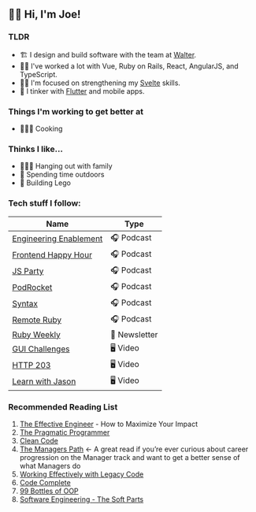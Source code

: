 ## 👋🏻 Hi, I'm Joe!

### TLDR

- 🏗️ I design and build software with the team at [Walter](https://getwalter.com/).
- 💪🏻 I've worked a lot with Vue, Ruby on Rails, React, AngularJS, and TypeScript.
- 🏋️‍♂️ I'm focused on strengthening my [Svelte](https://svelte.dev/) skills.
- 🧪 I tinker with [Flutter](https://flutter.dev/) and mobile apps.

### Things I'm working to get better at
- 👨🏻‍🍳 Cooking

### Thinks I like...
- 👨‍👩‍👦 Hanging out with family
- 🌳 Spending time outdoors
- 🧱 Building Lego

### Tech stuff I follow:
| Name | Type |
|----------|----------|
| [Engineering Enablement](https://getdx.com/engineering-enablement-podcast) | 🎧 Podcast |
| [Frontend Happy Hour](https://www.frontendhappyhour.com/)  | 🎧 Podcast  |
| [JS Party](https://changelog.com/jsparty)  | 🎧 Podcast  |
| [PodRocket](https://podrocket.logrocket.com/) | 🎧 Podcast |
| [Syntax](https://syntax.fm/)  | 🎧 Podcast  |
| [Remote Ruby](https://www.remoteruby.com/) | 🎧 Podcast |
| [Ruby Weekly](https://rubyweekly.com/) | 📰 Newsletter |
| [GUI Challenges](https://www.youtube.com/playlist?list=PLNYkxOF6rcIAaV1wwI9540OC_3XoIzMjQ) | 🖥️ Video |
| [HTTP 203](https://www.youtube.com/playlist?list=PLNYkxOF6rcIAKIQFsNbV0JDws_G_bnNo9) | 🖥️ Video |
| [Learn with Jason](https://www.learnwithjason.dev/) | 🖥️ Video |

### Recommended Reading List

1. [The Effective Engineer](https://www.effectiveengineer.com/book) - How to Maximize Your Impact
2. [The Pragmatic Programmer](https://pragprog.com/titles/tpp20/the-pragmatic-programmer-20th-anniversary-edition/)
3. [Clean Code](http://goodreads.com/book/show/3735293-clean-code)
4. [The Managers Path](https://www.oreilly.com/library/view/the-managers-path/9781491973882/) <- A great read if you’re ever curious about career progression on the Manager track and want to get a better sense of what Managers do
5. [Working Effectively with Legacy Code](https://www.oreilly.com/library/view/working-effectively-with/0131177052/)
6. [Code Complete](https://www.goodreads.com/book/show/4845.Code_Complete)
7. [99 Bottles of OOP](https://sandimetz.com/99bottles)
8. [Software Engineering - The Soft Parts](https://addyosmani.com/blog/software-engineering-soft-parts/)
